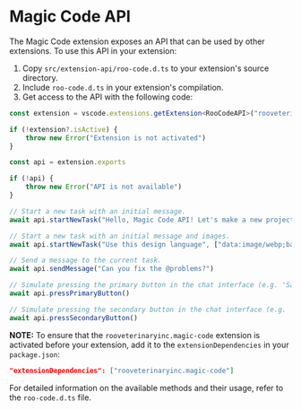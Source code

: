 # Magic Code API

The Magic Code extension exposes an API that can be used by other extensions. To use this API in your extension:

1. Copy `src/extension-api/roo-code.d.ts` to your extension's source directory.
2. Include `roo-code.d.ts` in your extension's compilation.
3. Get access to the API with the following code:

```typescript
const extension = vscode.extensions.getExtension<RooCodeAPI>("rooveterinaryinc.magic-code")

if (!extension?.isActive) {
	throw new Error("Extension is not activated")
}

const api = extension.exports

if (!api) {
	throw new Error("API is not available")
}

// Start a new task with an initial message.
await api.startNewTask("Hello, Magic Code API! Let's make a new project...")

// Start a new task with an initial message and images.
await api.startNewTask("Use this design language", ["data:image/webp;base64,..."])

// Send a message to the current task.
await api.sendMessage("Can you fix the @problems?")

// Simulate pressing the primary button in the chat interface (e.g. 'Save' or 'Proceed While Running').
await api.pressPrimaryButton()

// Simulate pressing the secondary button in the chat interface (e.g. 'Reject').
await api.pressSecondaryButton()
```

**NOTE:** To ensure that the `rooveterinaryinc.magic-code` extension is activated before your extension, add it to the `extensionDependencies` in your `package.json`:

```json
"extensionDependencies": ["rooveterinaryinc.magic-code"]
```

For detailed information on the available methods and their usage, refer to the `roo-code.d.ts` file.
